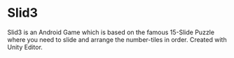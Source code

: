 # Slid3
Slid3 is an Android Game which is based on the famous 15-Slide Puzzle where you need to slide and arrange the number-tiles in order. Created with Unity Editor.
